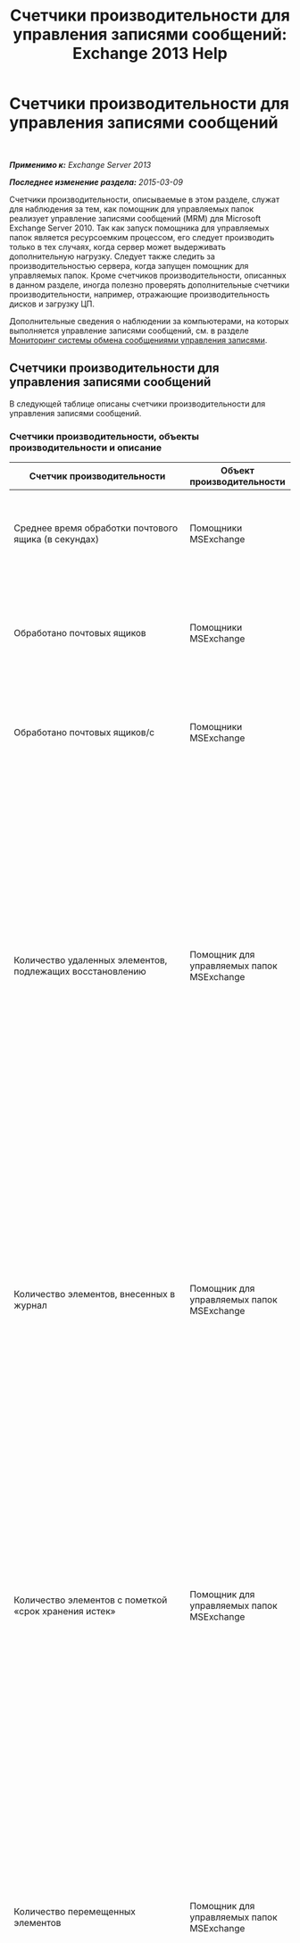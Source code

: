 ﻿---
title: 'Счетчики производительности для управления записями сообщений: Exchange 2013 Help'
TOCTitle: Счетчики производительности для управления записями сообщений
ms:assetid: b59def6f-4249-4e0c-8057-8ae6eb7c5676
ms:mtpsurl: https://technet.microsoft.com/ru-ru/library/Bb310790(v=EXCHG.150)
ms:contentKeyID: 51408066
ms.date: 05/22/2018
mtps_version: v=EXCHG.150
ms.translationtype: MT
---

# Счетчики производительности для управления записями сообщений

 

_**Применимо к:** Exchange Server 2013_

_**Последнее изменение раздела:** 2015-03-09_

Счетчики производительности, описываемые в этом разделе, служат для наблюдения за тем, как помощник для управляемых папок реализует управление записями сообщений (MRM) для Microsoft Exchange Server 2010. Так как запуск помощника для управляемых папок является ресурсоемким процессом, его следует производить только в тех случаях, когда сервер может выдерживать дополнительную нагрузку. Следует также следить за производительностью сервера, когда запущен помощник для управляемых папок. Кроме счетчиков производительности, описанных в данном разделе, иногда полезно проверять дополнительные счетчики производительности, например, отражающие производительность дисков и загрузку ЦП.

Дополнительные сведения о наблюдении за компьютерами, на которых выполняется управление записями сообщений, см. в разделе [Мониторинг системы обмена сообщениями управления записями](monitoring-messaging-records-management-exchange-2013-help.md).

## Счетчики производительности для управления записями сообщений

В следующей таблице описаны счетчики производительности для управления записями сообщений.

### Счетчики производительности, объекты производительности и описание

<table>
<colgroup>
<col style="width: 33%" />
<col style="width: 33%" />
<col style="width: 33%" />
</colgroup>
<thead>
<tr class="header">
<th>Счетчик производительности</th>
<th>Объект производительности</th>
<th>Описание</th>
</tr>
</thead>
<tbody>
<tr class="odd">
<td><p>Среднее время обработки почтового ящика (в секундах)</p></td>
<td><p>Помощники MSExchange</p></td>
<td><p>Рассчитывает среднее время обработки почтовых ящиков для помощников, учитывающих время.</p></td>
</tr>
<tr class="even">
<td><p>Обработано почтовых ящиков</p></td>
<td><p>Помощники MSExchange</p></td>
<td><p>Рассчитывает количество почтовых ящиков, обработанных помощниками, учитывающими время, с момента запуска службы.</p></td>
</tr>
<tr class="odd">
<td><p>Обработано почтовых ящиков/с</p></td>
<td><p>Помощники MSExchange</p></td>
<td><p>Определяет скорость обработки почтовых ящиков помощниками, учитывающими время (в секунду).</p></td>
</tr>
<tr class="even">
<td><p>Количество удаленных элементов, подлежащих восстановлению</p></td>
<td><p>Помощник для управляемых папок MSExchange</p></td>
<td><p>Рассчитывает количество элементов, удаленных помощником для управляемых папок, с момента начала последнего интервала расписания. (Эти элементы по-прежнему можно восстановить через папку «Элементы для восстановления»). При расчете учитываются элементы в почтовых ящиках, для которых запланирована обработка на время интервала расписания, и элементы в любых почтовых ящиках, которые указаны для обработки. Этот счетчик обнуляется в начале каждого интервала расписания.</p></td>
</tr>
<tr class="odd">
<td><p>Количество элементов, внесенных в журнал</p></td>
<td><p>Помощник для управляемых папок MSExchange</p></td>
<td><p>Подсчитывает количество элементов, внесенных в журнал помощником для управляемых папок с момента запуска последнего интервала расписания. Это число включает в себя элементы в почтовых ящиках, запланированных для обработки во время текущего рабочего цикла, и элементов в любых почтовых ящиках, заданных для обработки. Этот счетчик обнуляется в начале каждого рабочего цикла.</p></td>
</tr>
<tr class="even">
<td><p>Количество элементов с пометкой «срок хранения истек»</p></td>
<td><p>Помощник для управляемых папок MSExchange</p></td>
<td><p>Рассчитывает количество элементов, для которых помощник для управляемых папок установил пометку «срок хранения истек», с момента начала последнего интервала расписания. Это число включает в себя элементы в почтовых ящиках, запланированных для обработки во время интервала расписания, и элементов в любых почтовых ящиках, заданных для обработки. Этот счетчик обнуляется в начале каждого интервала расписания.</p></td>
</tr>
<tr class="odd">
<td><p>Количество перемещенных элементов</p></td>
<td><p>Помощник для управляемых папок MSExchange</p></td>
<td><p>Рассчитывает количество элементов, перемещенных помощником для управляемых папок, с момента начала последнего интервала расписания. Это число включает в себя элементы в почтовых ящиках, запланированных для обработки во время интервала расписания, и элементов в любых почтовых ящиках, заданных для обработки. Этот счетчик обнуляется в начале каждого интервала расписания.</p></td>
</tr>
<tr class="even">
<td><p>Количество окончательно удаленных элементов</p></td>
<td><p>Помощник для управляемых папок MSExchange</p></td>
<td><p>Рассчитывает количество элементов, окончательно удаленных помощником для управляемых папок, с момента начала последнего интервала расписания. Это число включает в себя элементы в почтовых ящиках, запланированных для обработки во время интервала расписания, и элементов в любых почтовых ящиках, заданных для обработки. Этот счетчик обнуляется в начале каждого интервала расписания.</p></td>
</tr>
<tr class="odd">
<td><p>Количество элементов, на которые распространяется политика хранения</p></td>
<td><p>Помощник для управляемых папок MSExchange</p></td>
<td><p>Рассчитывает количество элементов, на которые помощник для управляемых папок распространил политику хранения, с момента начала последнего интервала расписания. Это число включает в себя элементы в почтовых ящиках, запланированных для обработки во время интервала расписания, и элементов в любых почтовых ящиках, заданных для обработки. Этот счетчик обнуляется в начале каждого интервала расписания. Значение этого счетчика — это сумма значений следующих четырех счетчиков, имеющих отношение к истечению срока действия:</p>
<ul>
<li><p>Количество элементов, внесенных в журнал</p></li>
<li><p>Количество элементов с пометкой «срок хранения истек»</p></li>
<li><p>Количество перемещенных элементов</p></li>
<li><p>Количество окончательно удаленных элементов</p></li>
</ul></td>
</tr>
<tr class="even">
<td><p>TotalSizeItemsExpired — размер элементов, на которые распространяется политика хранения (в байтах)</p></td>
<td><p>Помощник для управляемых папок MSExchange</p></td>
<td><p>Указывает общий размер элементов, срок действия которых прекращен помощником для управляемых папок (SoftDelete, HardDelete, MoveToArchive).</p>
<p>К этим элементам относятся:</p>
<ul>
<li><p>сообщения, подлежащие удалению или перемещению в управляемую настраиваемую папку согласно политике почтовых ящиков управляемых папок;</p></li>
<li><p>сообщения, подлежащие удалению или перемещению в архив согласно пользовательской политике хранения;</p></li>
<li><p>сообщения, срок которых истек согласно политике корзины;</p></li>
<li><p>сообщения, очищаемые в соответствии с тегами системной очистки;</p></li>
</ul>
<p>Счетчик обнуляется в каждой контрольной точке рабочего цикла помощника для управляемых папок.</p></td>
</tr>
<tr class="odd">
<td><p>TotalSizeItemsSoftDeleted — размер удаленных элементов, подлежащих восстановлению (в байтах)</p></td>
<td><p>Помощник для управляемых папок MSExchange</p></td>
<td><p>Указывает общий размер элементов, обратимо удаленных помощником для управляемых папок.</p>
<p>К этим элементам относятся:</p>
<ul>
<li><p>сообщения, обратимо удаленные согласно политике почтовых ящиков управляемых папок;</p></li>
<li><p>сообщения, обратимо удаленные согласно политике хранения;</p></li>
</ul>
<p>Счетчик обнуляется в каждой контрольной точке рабочего цикла помощника для управляемых папок.</p></td>
</tr>
<tr class="even">
<td><p>TotalSizeItemsPermanentlyDeleted — размер окончательно удаленных элементов (в байтах)</p></td>
<td><p>Помощник для управляемых папок MSExchange</p></td>
<td><p>Указывает общий размер элементов, обратимо удаленных помощником для управляемых папок.</p>
<p>К этим элементам относятся:</p>
<ul>
<li><p>сообщения, необратимо удаленные согласно политике почтовых ящиков управляемых папок;</p></li>
<li><p>сообщения, необратимо удаленные согласно политике хранения;</p></li>
<li><p>сообщения, необратимо удаленные согласно политике элементов для восстановления;</p></li>
</ul>
<p>Счетчик обнуляется в каждой контрольной точке рабочего цикла помощника для управляемых папок.</p></td>
</tr>
<tr class="odd">
<td><p>TotalSizeItemsMoved — размер перемещенных элементов, обусловленных тегом политики архивации (в байтах)</p></td>
<td><p>Помощник для управляемых папок MSExchange</p></td>
<td><p>Указывает общий размер элементов, перемещенных в папку или архив помощником для управляемых папок.</p>
<p>К этим элементам относятся:</p>
<ul>
<li><p>сообщения, перемещенные в управляемую настраиваемую папку согласно политике почтовых ящиков управляемых папок;</p></li>
<li><p>сообщения, перемещенные в личный архив согласно политике хранения;</p></li>
</ul>
<p>Счетчик обнуляется в каждой контрольной точке рабочего цикла помощника для управляемых папок.</p></td>
</tr>
<tr class="even">
<td><p>TotalItemsWithPersonalTag — элементов с личным тегом (окончания срока действия или архивации)</p></td>
<td><p>Помощник для управляемых папок MSExchange</p></td>
<td><p>Указывает, сколько раз пользователь помечает элементы личным тегом.</p>
<p>Это число включает в себя теги удаления и архивации.</p>
<p>Например:</p>
<ul>
<li><p>Элемент помечен личным тегом.</p></li>
<li><p>Элемент с личным тегом повторно помечается другим личным тегом.</p></li>
</ul>
<p>Если папка помечается личным тегом, значение счетчика увеличивается на общее количество элементов в папке.</p></td>
</tr>
<tr class="odd">
<td><p>TotalItemsWithDefaultTag — элементов с тегом по умолчанию (окончания срока действия или архивации)</p></td>
<td><p>Помощник для управляемых папок MSExchange</p></td>
<td><p>Указывает количество элементов, для которых назначен тег политики по умолчанию (DPT) на основе действий пользователя, например когда пользователь выбирает сообщение с личным тегом и параметр <strong>Использовать политику папки</strong>.</p>
<p>Если новому пользователю назначается политика хранения с тегом DPT, то значение счетчика увеличивается на количество элементов, которым будет назначен тег DPT согласно политике хранения.</p>
<table>
<thead>
<tr class="header">
<th><img src="images/JJ126620.note(EXCHG.150).gif" title="Примечание" alt="Примечание" />Примечание.</th>
</tr>
</thead>
<tbody>
<tr class="odd">
<td>Если пользователь имеет политику хранения с тегом DPT, то новые сообщения, которые поступают через службу транспорта, получают тег по умолчанию, и это не отслеживается данным счетчиком.</td>
</tr>
</tbody>
</table>

</td>
</tr>
<tr class="even">
<td><p>TotalItemsWithSystemCleanupTag — элементов с тегом системной очистки</p></td>
<td><p>Помощник для управляемых папок MSExchange</p></td>
<td><p>Указывает количество элементов, помеченных тегом системной очистки. Это число включает в себя элементы метаданных почтовых ящиков, которые не видны пользователям.</p></td>
</tr>
<tr class="odd">
<td><p>TotalItemsExpiredByDefaultExpiryTag — элементов с истекшим сроком действия, обусловленным тегом окончания срока действия по умолчанию</p></td>
<td><p>Помощник для управляемых папок MSExchange</p></td>
<td><p>Указывает количество элементов (обратимо или необратимо удаленных), срок действия которых завершен помощником для управляемых папок в соответствии с каким-либо неличным тегом (по умолчанию или системным) в политике хранения.</p>
<p>Это число не учитывает элементы, срок действия которых истек в результате очистки элементов для восстановления или системной очистки.</p></td>
</tr>
<tr class="even">
<td><p>TotalItemsExpiredByPersonalExpiryTag — элементов с истекшим сроком действия, обусловленным личным тегом окончания срока действия</p></td>
<td><p>Помощник для управляемых папок MSExchange</p></td>
<td><p>Указывает количество элементов (обратимо или необратимо удаленных), срок действия которых завершен помощником для управляемых папок в соответствии с личным тегом в политике хранения.</p></td>
</tr>
<tr class="odd">
<td><p>TotalItemsMovedByDefaultArchiveTag — перемещенных элементов, обусловленных тегом архивации по умолчанию</p></td>
<td><p>Помощник для управляемых папок MSExchange</p></td>
<td><p>Указывает количество элементов, перемещенных в архив помощником для управляемых папок в соответствии с каким-либо неличным тегом архивации (по умолчанию или системным) в политике хранения.</p>
<p>Это число не учитывает элементы, перемещенные в папку «Элементы для восстановления» в архиве в результате очистки элементов для восстановления.</p></td>
</tr>
<tr class="even">
<td><p>TotalItemsMovedByPersonalArchiveTag — перемещенных элементов, обусловленных тегом архивации</p></td>
<td><p>Помощник для управляемых папок MSExchange</p></td>
<td><p>Указывает количество элементов, перемещенных в архив помощником для управляемых папок в соответствии с личным тегом архивации в политике хранения.</p></td>
</tr>
<tr class="odd">
<td><p>TotalMovedDumpsterItems — перемещенных элементов корзин почтовых ящиков</p></td>
<td><p>Помощник для управляемых папок MSExchange</p></td>
<td><p>Указывает число элементов, перемещенных в папку «Элементы для восстановления» в архиве в результате очистки элементов для восстановления.</p></td>
</tr>
</tbody>
</table>

